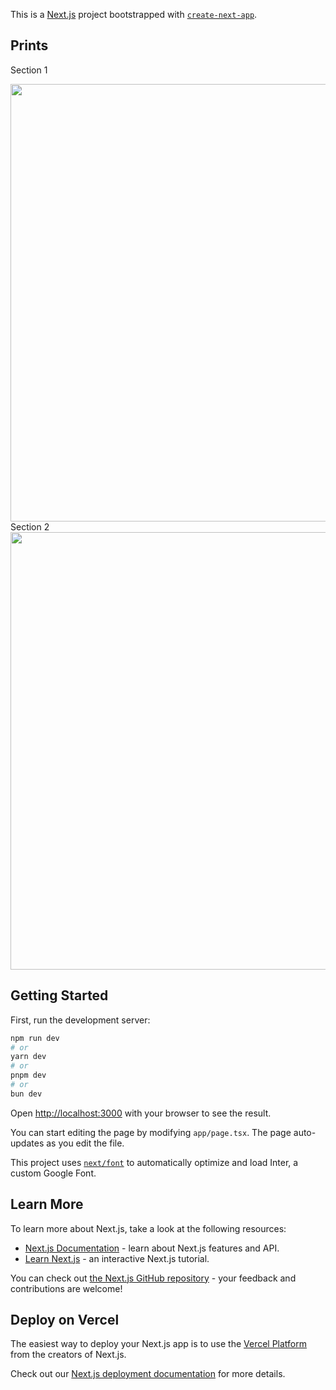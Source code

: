 This is a [Next.js](https://nextjs.org/) project bootstrapped with [`create-next-app`](https://github.com/vercel/next.js/tree/canary/packages/create-next-app).

## Prints
Section 1
<div align-"center">
<img src="https://media.discordapp.net/attachments/1152336180474560653/1163528706799714354/image.png?ex=653fe78d&is=652d728d&hm=51991cd23d52976825b744bd9ac137fb97e58b929672f70e6293c0887772d2d3&=&width=1395&height=676" width="700px" />
</div>
Section 2
<div align-"center">
<img src="https://cdn.discordapp.com/attachments/1152336180474560653/1163529658436964482/image.png?ex=653fe86f&is=652d736f&hm=380e13553e5a7f6e9ac0a7ac22ac3c90a5a508dedbc628806dc1ffdb798f99e7&" width="700px" />
</div>

## Getting Started

First, run the development server:

```bash
npm run dev
# or
yarn dev
# or
pnpm dev
# or
bun dev
```

Open [http://localhost:3000](http://localhost:3000) with your browser to see the result.

You can start editing the page by modifying `app/page.tsx`. The page auto-updates as you edit the file.

This project uses [`next/font`](https://nextjs.org/docs/basic-features/font-optimization) to automatically optimize and load Inter, a custom Google Font.

## Learn More

To learn more about Next.js, take a look at the following resources:

- [Next.js Documentation](https://nextjs.org/docs) - learn about Next.js features and API.
- [Learn Next.js](https://nextjs.org/learn) - an interactive Next.js tutorial.

You can check out [the Next.js GitHub repository](https://github.com/vercel/next.js/) - your feedback and contributions are welcome!

## Deploy on Vercel

The easiest way to deploy your Next.js app is to use the [Vercel Platform](https://vercel.com/new?utm_medium=default-template&filter=next.js&utm_source=create-next-app&utm_campaign=create-next-app-readme) from the creators of Next.js.

Check out our [Next.js deployment documentation](https://nextjs.org/docs/deployment) for more details.

